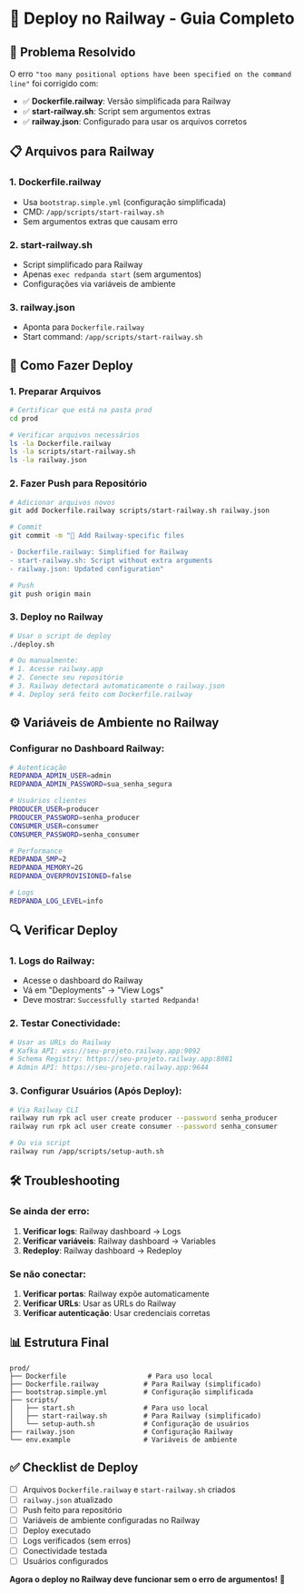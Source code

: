 # 🚀 Deploy no Railway - Guia Completo

## 🔧 **Problema Resolvido**

O erro `"too many positional options have been specified on the command line"` foi corrigido com:

- ✅ **Dockerfile.railway**: Versão simplificada para Railway
- ✅ **start-railway.sh**: Script sem argumentos extras
- ✅ **railway.json**: Configurado para usar os arquivos corretos

## 📋 **Arquivos para Railway**

### **1. Dockerfile.railway**
- Usa `bootstrap.simple.yml` (configuração simplificada)
- CMD: `/app/scripts/start-railway.sh`
- Sem argumentos extras que causam erro

### **2. start-railway.sh**
- Script simplificado para Railway
- Apenas `exec redpanda start` (sem argumentos)
- Configurações via variáveis de ambiente

### **3. railway.json**
- Aponta para `Dockerfile.railway`
- Start command: `/app/scripts/start-railway.sh`

## 🚀 **Como Fazer Deploy**

### **1. Preparar Arquivos**
```bash
# Certificar que está na pasta prod
cd prod

# Verificar arquivos necessários
ls -la Dockerfile.railway
ls -la scripts/start-railway.sh
ls -la railway.json
```

### **2. Fazer Push para Repositório**
```bash
# Adicionar arquivos novos
git add Dockerfile.railway scripts/start-railway.sh railway.json

# Commit
git commit -m "🚀 Add Railway-specific files

- Dockerfile.railway: Simplified for Railway
- start-railway.sh: Script without extra arguments
- railway.json: Updated configuration"

# Push
git push origin main
```

### **3. Deploy no Railway**
```bash
# Usar o script de deploy
./deploy.sh

# Ou manualmente:
# 1. Acesse railway.app
# 2. Conecte seu repositório
# 3. Railway detectará automaticamente o railway.json
# 4. Deploy será feito com Dockerfile.railway
```

## ⚙️ **Variáveis de Ambiente no Railway**

### **Configurar no Dashboard Railway:**
```bash
# Autenticação
REDPANDA_ADMIN_USER=admin
REDPANDA_ADMIN_PASSWORD=sua_senha_segura

# Usuários clientes
PRODUCER_USER=producer
PRODUCER_PASSWORD=senha_producer
CONSUMER_USER=consumer
CONSUMER_PASSWORD=senha_consumer

# Performance
REDPANDA_SMP=2
REDPANDA_MEMORY=2G
REDPANDA_OVERPROVISIONED=false

# Logs
REDPANDA_LOG_LEVEL=info
```

## 🔍 **Verificar Deploy**

### **1. Logs do Railway:**
- Acesse o dashboard do Railway
- Vá em "Deployments" → "View Logs"
- Deve mostrar: `Successfully started Redpanda!`

### **2. Testar Conectividade:**
```bash
# Usar as URLs do Railway
# Kafka API: wss://seu-projeto.railway.app:9092
# Schema Registry: https://seu-projeto.railway.app:8081
# Admin API: https://seu-projeto.railway.app:9644
```

### **3. Configurar Usuários (Após Deploy):**
```bash
# Via Railway CLI
railway run rpk acl user create producer --password senha_producer
railway run rpk acl user create consumer --password senha_consumer

# Ou via script
railway run /app/scripts/setup-auth.sh
```

## 🛠️ **Troubleshooting**

### **Se ainda der erro:**
1. **Verificar logs**: Railway dashboard → Logs
2. **Verificar variáveis**: Railway dashboard → Variables
3. **Redeploy**: Railway dashboard → Redeploy

### **Se não conectar:**
1. **Verificar portas**: Railway expõe automaticamente
2. **Verificar URLs**: Usar as URLs do Railway
3. **Verificar autenticação**: Usar credenciais corretas

## 📊 **Estrutura Final**

```
prod/
├── Dockerfile                    # Para uso local
├── Dockerfile.railway           # Para Railway (simplificado)
├── bootstrap.simple.yml         # Configuração simplificada
├── scripts/
│   ├── start.sh                 # Para uso local
│   ├── start-railway.sh         # Para Railway (simplificado)
│   └── setup-auth.sh            # Configuração de usuários
├── railway.json                 # Configuração Railway
└── env.example                  # Variáveis de ambiente
```

## ✅ **Checklist de Deploy**

- [ ] Arquivos `Dockerfile.railway` e `start-railway.sh` criados
- [ ] `railway.json` atualizado
- [ ] Push feito para repositório
- [ ] Variáveis de ambiente configuradas no Railway
- [ ] Deploy executado
- [ ] Logs verificados (sem erros)
- [ ] Conectividade testada
- [ ] Usuários configurados

**Agora o deploy no Railway deve funcionar sem o erro de argumentos!** 🎉
